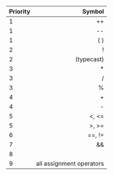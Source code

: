 | Priority | Symbol |
| :---     |  ---:  |
| 1        |  ++    |
| 1        |  --    |
| 1        |  ( )   |
| 2        |  !     |
| 2        | (typecast) |
| 3        |  *     |
| 3        |  /     |
| 3        |  %     |
| 4        |  +     |
| 4        |  -     |
| 5        |  <, <= |
| 5        |  >, >= |
| 6        | ==, != |
| 7        |  &&    |
| 8        |  ||    |
| 9        |  all assignment operators |    

